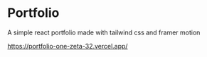 # Portfolio

A simple react portfolio made with tailwind css and framer motion 

https://portfolio-one-zeta-32.vercel.app/
